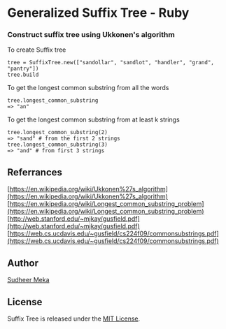 
# Generalized Suffix Tree - Ruby
### Construct suffix tree using Ukkonen's algorithm
To create Suffix tree

    tree = SuffixTree.new(["sandollar", "sandlot", "handler", "grand", "pantry"])
    tree.build

To get the longest common substring from all the words

    tree.longest_common_substring
    => "an"

To get the longest common substring from at least k strings

    tree.longest_common_substring(2)
    => "sand" # from the first 2 strings
    tree.longest_common_substring(3)
    => "and" # from first 3 strings

## Referrances
[https://en.wikipedia.org/wiki/Ukkonen%27s_algorithm](https://en.wikipedia.org/wiki/Ukkonen%27s_algorithm)
[https://en.wikipedia.org/wiki/Longest_common_substring_problem](https://en.wikipedia.org/wiki/Longest_common_substring_problem)
[http://web.stanford.edu/~mjkay/gusfield.pdf](http://web.stanford.edu/~mjkay/gusfield.pdf)
 [https://web.cs.ucdavis.edu/~gusfield/cs224f09/commonsubstrings.pdf](https://web.cs.ucdavis.edu/~gusfield/cs224f09/commonsubstrings.pdf)

## Author
[Sudheer Meka](https://github.com/sudheer-meka)

## License
Suffix Tree is released under the [MIT License](https://opensource.org/licenses/MIT).


